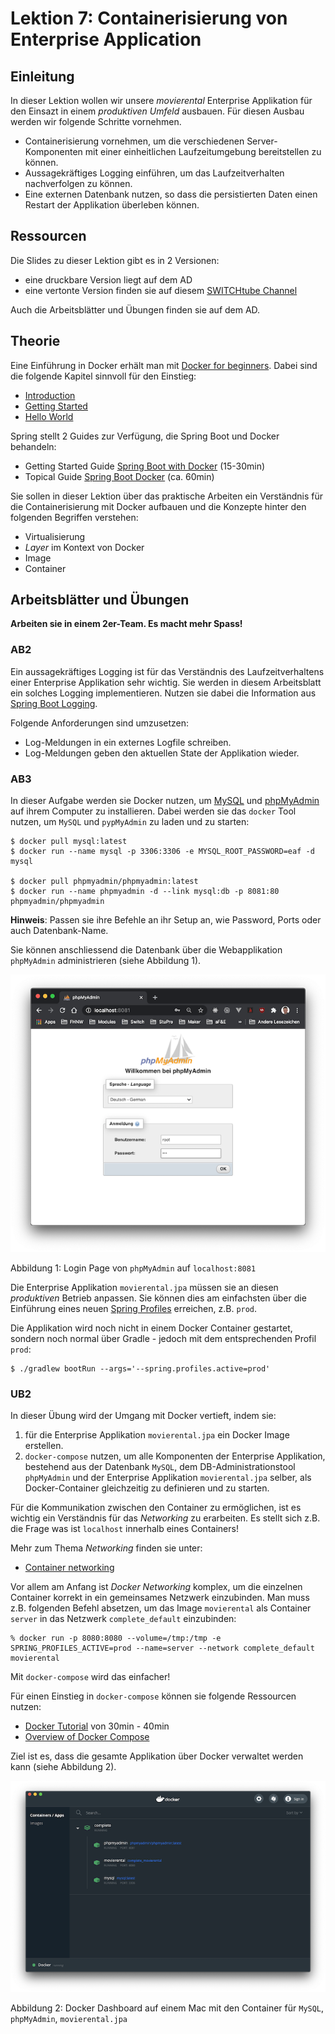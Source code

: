 # Lektion 7: Containerisierung von Enterprise Application

## Einleitung
In dieser Lektion wollen wir unsere *movierental* Enterprise Applikation für den Einsazt in einem *produktiven Umfeld* ausbauen. Für diesen Ausbau werden wir folgende Schritte vornehmen.  
* Containerisierung vornehmen, um die verschiedenen Server-Komponenten mit einer einheitlichen Laufzeitumgebung bereitstellen zu können.
* Aussagekräftiges Logging einführen, um das Laufzeitverhalten nachverfolgen zu können.
* Eine externen Datenbank nutzen, so dass die persistierten Daten einen Restart der Applikation überleben können.

## Ressourcen
Die Slides zu dieser Lektion gibt es in 2 Versionen:
* eine druckbare Version liegt auf dem AD
* eine vertonte Version finden sie auf diesem [SWITCHtube Channel](https://tube.switch.ch/channels/d7e129eb)

Auch die Arbeitsblätter und Übungen finden sie auf dem AD.

## Theorie
Eine Einführung in Docker erhält man mit [Docker for beginners](https://docker-curriculum.com/#introduction). Dabei sind die folgende Kapitel sinnvoll für den Einstieg:
* [Introduction](https://docker-curriculum.com/#introduction)
* [Getting Started](https://docker-curriculum.com/#getting-started)
* [Hello World](https://docker-curriculum.com/#hello-world)

Spring stellt 2 Guides zur Verfügung, die Spring Boot und Docker behandeln:
* Getting Started Guide [Spring Boot with Docker](https://spring.io/guides/gs/spring-boot-docker/) (15-30min)
* Topical Guide [Spring Boot Docker](https://spring.io/guides/topicals/spring-boot-docker/) (ca. 60min)

Sie sollen in dieser Lektion über das praktische Arbeiten ein Verständnis für die Containerisierung mit Docker aufbauen und die Konzepte hinter den folgenden Begriffen verstehen:

* Virtualisierung
* *Layer* im Kontext von Docker
* Image
* Container

## Arbeitsblätter und Übungen
**Arbeiten sie in einem 2er-Team. Es macht mehr Spass!**

### AB2
Ein aussagekräftiges Logging ist für das Verständnis des Laufzeitverhaltens einer Enterprise Applikation sehr wichtig. Sie werden in diesem Arbeitsblatt ein solches Logging implementieren. Nutzen sie dabei die Information aus [Spring Boot Logging](https://docs.spring.io/spring-boot/docs/current/reference/html/spring-boot-features.html#boot-features-logging).

Folgende Anforderungen sind umzusetzen:
* Log-Meldungen in ein externes Logfile schreiben.
* Log-Meldungen geben den aktuellen State der Applikation wieder.

### AB3
In dieser Aufgabe werden sie Docker nutzen, um [MySQL](https://www.mysql.com) und [phpMyAdmin](https://www.phpmyadmin.net/) auf ihrem Computer zu installieren. Dabei werden sie das `docker` Tool nutzen, um `MySQL` und `pypMyAdmin` zu laden und zu starten:

```shell
$ docker pull mysql:latest 
$ docker run --name mysql -p 3306:3306 -e MYSQL_ROOT_PASSWORD=eaf -d mysql

$ docker pull phpmyadmin/phpmyadmin:latest 
$ docker run --name phpmyadmin -d --link mysql:db -p 8081:80 phpmyadmin/phpmyadmin
```

**Hinweis**: Passen sie ihre Befehle an ihr Setup an, wie Password, Ports oder auch Datenbank-Name.

Sie können anschliessend die Datenbank über die Webapplikation `phpMyAdmin` administrieren (siehe Abbildung 1).

<img src="phpmyadmin.png">

Abbildung 1: Login Page von `phpMyAdmin` auf `localhost:8081`

Die Enterprise Applikation `movierental.jpa` müssen sie an diesen *produktiven* Betrieb anpassen. Sie können dies am einfachsten über die Einführung eines neuen [Spring Profiles](https://docs.spring.io/spring-boot/docs/current/reference/html/spring-boot-features.html#boot-features-profiles) erreichen, z.B. `prod`. 

Die Applikation wird noch nicht in einem Docker Container gestartet, sondern noch normal über Gradle - jedoch mit dem entsprechenden Profil `prod`:

```shell
$ ./gradlew bootRun --args='--spring.profiles.active=prod'
```

### UB2
In dieser Übung wird der Umgang mit Docker vertieft, indem sie:
1. für die Enterprise Applikation `movierental.jpa` ein Docker Image erstellen.
2. `docker-compose` nutzen, um alle Komponenten der Enterprise Applikation, bestehend aus der Datenbank `MySQL`, dem DB-Administrationstool `phpMyAdmin` und der Enterprise Applikation `movierental.jpa` selber, als Docker-Container gleichzeitig zu definieren und zu starten.

Für die Kommunikation zwischen den Container zu ermöglichen, ist es wichtig ein Verständnis für das *Networking* zu erarbeiten. Es stellt sich z.B. die Frage was ist `localhost` innerhalb eines Containers!

Mehr zum Thema *Networking* finden sie unter:
* [Container networking](https://docs.docker.com/config/containers/container-networking/)

Vor allem am Anfang ist *Docker Networking* komplex, um die einzelnen Container korrekt in ein gemeinsames Netzwerk einzubinden. Man muss z.B. folgenden Befehl absetzen, um das Image `movierental` als Container `server` in das Netzwerk `complete_default` einzubinden:

```shell
% docker run -p 8080:8080 --volume=/tmp:/tmp -e SPRING_PROFILES_ACTIVE=prod --name=server --network complete_default movierental
```

Mit `docker-compose` wird das einfacher!

Für einen Einstieg in `docker-compose` können sie folgende Ressourcen nutzen:
* [Docker Tutorial](https://www.youtube.com/watch?v=i7ABlHngi1Q) von 30min - 40min
* [Overview of Docker Compose](https://docs.docker.com/compose/)

Ziel ist es, dass die gesamte Applikation über Docker verwaltet werden kann (siehe Abbildung 2).

<img src="docker-dashboard.png">

Abbildung 2: Docker Dashboard auf einem Mac mit den Container für `MySQL`, `phpMyAdmin`, `movierental.jpa`